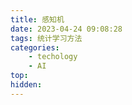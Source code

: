```yaml
---
title: 感知机
date: 2023-04-24 09:08:28
tags: 统计学习方法
categories:
    - techology
    - AI
top:
hidden:
---
```

&ensp;
<!-- more -->
